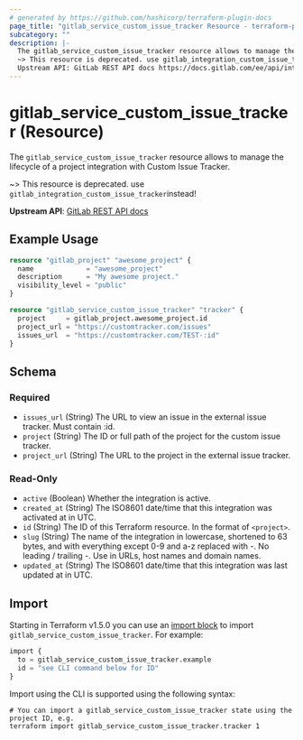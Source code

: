 ```yaml
---
# generated by https://github.com/hashicorp/terraform-plugin-docs
page_title: "gitlab_service_custom_issue_tracker Resource - terraform-provider-gitlab"
subcategory: ""
description: |-
  The gitlab_service_custom_issue_tracker resource allows to manage the lifecycle of a project integration with Custom Issue Tracker.
  ~> This resource is deprecated. use gitlab_integration_custom_issue_trackerinstead!
  Upstream API: GitLab REST API docs https://docs.gitlab.com/ee/api/integrations.html#custom-issue-tracker
---
```


# gitlab_service_custom_issue_tracker (Resource)

The `gitlab_service_custom_issue_tracker` resource allows to manage the lifecycle of a project integration with Custom Issue Tracker.

~> This resource is deprecated. use `gitlab_integration_custom_issue_tracker`instead!

**Upstream API**: [GitLab REST API docs](https://docs.gitlab.com/ee/api/integrations.html#custom-issue-tracker)

## Example Usage

```terraform
resource "gitlab_project" "awesome_project" {
  name             = "awesome_project"
  description      = "My awesome project."
  visibility_level = "public"
}

resource "gitlab_service_custom_issue_tracker" "tracker" {
  project     = gitlab_project.awesome_project.id
  project_url = "https://customtracker.com/issues"
  issues_url  = "https://customtracker.com/TEST-:id"
}
```

<!-- schema generated by tfplugindocs -->
## Schema

### Required

- `issues_url` (String) The URL to view an issue in the external issue tracker. Must contain :id.
- `project` (String) The ID or full path of the project for the custom issue tracker.
- `project_url` (String) The URL to the project in the external issue tracker.

### Read-Only

- `active` (Boolean) Whether the integration is active.
- `created_at` (String) The ISO8601 date/time that this integration was activated at in UTC.
- `id` (String) The ID of this Terraform resource. In the format of `<project>`.
- `slug` (String) The name of the integration in lowercase, shortened to 63 bytes, and with everything except 0-9 and a-z replaced with -. No leading / trailing -. Use in URLs, host names and domain names.
- `updated_at` (String) The ISO8601 date/time that this integration was last updated at in UTC.

## Import

Starting in Terraform v1.5.0 you can use an [import block](https://developer.hashicorp.com/terraform/language/import) to import `gitlab_service_custom_issue_tracker`. For example:
```terraform
import {
  to = gitlab_service_custom_issue_tracker.example
  id = "see CLI command below for ID"
}
```

Import using the CLI is supported using the following syntax:

```shell
# You can import a gitlab_service_custom_issue_tracker state using the project ID, e.g.
terraform import gitlab_service_custom_issue_tracker.tracker 1
```
